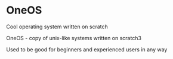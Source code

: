# OneOS
Cool operating system written on scratch

OneOS - copy of unix-like systems written on scratch3

Used to be good for beginners and experienced users in any way
